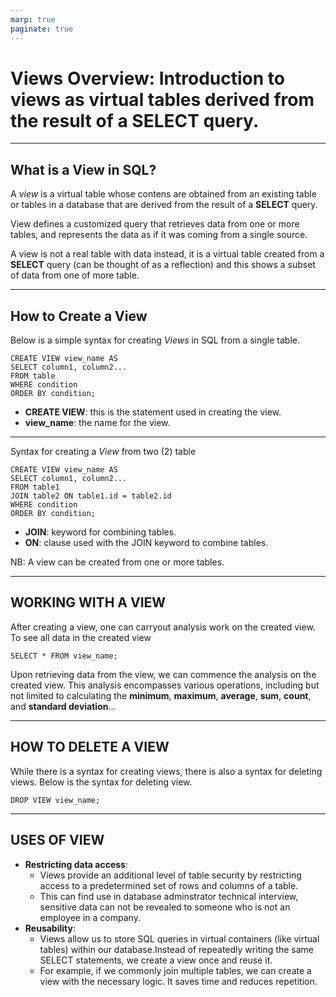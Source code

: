 ```yaml
---
marp: true
paginate: true
---
```


# **Views Overview: Introduction to views as virtual tables derived from the result of a SELECT query.**

---
## **What is a View in SQL?**

A _view_ is a virtual table whose contens are obtained from an existing table or tables in a database that are derived from the result of a **SELECT** query.

View defines a customized query that retrieves data from one or more tables, and represents the data as if it was coming from a single source.

A view is not a real table with data instead, it is a virtual table created from a **SELECT** query (can be thought of as a reflection) and this shows a subset of data from one of more table.

---

## **How to Create a View**

Below is a simple syntax for creating _Views_ in SQL from a single table.

```
CREATE VIEW view_name AS
SELECT column1, column2...
FROM table
WHERE condition
ORDER BY condition;
```
- **CREATE VIEW**: this is the statement used in creating the view.
- **view_name**: the name for the view.

---

Syntax for creating a _View_ from two (2) table

```
CREATE VIEW view_name AS
SELECT column1, column2...
FROM table1
JOIN table2 ON table1.id = table2.id
WHERE condition
ORDER BY condition;
```

- **JOIN**: keyword for combining tables.
- **ON**: clause used with the JOIN keyword to combine tables.

NB: A view can be created from one or more tables.

---

## **WORKING WITH A VIEW**

After creating a view, one can carryout analysis work on the created view. To see all data in the created view

```
SELECT * FROM view_name;
```

Upon retrieving data from the view, we can commence the analysis on the created view. This analysis encompasses various operations, including but not limited to calculating the **minimum**, **maximum**, **average**, **sum**, **count**, and **standard deviation**...

---

## **HOW TO DELETE A VIEW**
While there is a syntax for creating views, there is also a syntax for deleting views. Below is the syntax for deleting view.

```
DROP VIEW view_name;
```

---

## **USES OF VIEW**

- **Restricting data access**: 
    - Views provide an additional level of table security by restricting access to a predetermined set of rows and columns of a table.
    - This can find use in database adminstrator technical interview, sensitive data can not be revealed to someone who is not an employee in a company.
- **Reusability**:
    - Views allow us to store SQL queries in virtual containers (like virtual tables) within our database.Instead of repeatedly writing the same SELECT statements, we create a view once and reuse it.
    - For example, if we commonly join multiple tables, we can create a view with the necessary logic. It saves time and reduces repetition.